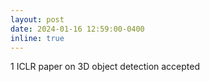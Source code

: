 ```yaml
---
layout: post
date: 2024-01-16 12:59:00-0400
inline: true
---
```


1 ICLR paper on 3D object detection accepted
